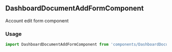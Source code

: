 ## DashboardDocumentAddFormComponent

Account edit form component 

### Usage

```javascript
import DashboardDocumentAddFormComponent from 'components/DashboardDocumentAddFormComponent/DashboardDocumentAddFormComponent.js';
```
